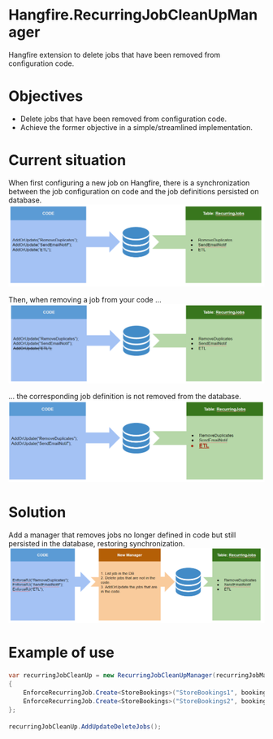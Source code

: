 # Hangfire.RecurringJobCleanUpManager
Hangfire extension to delete jobs that have been removed from configuration code.

# Objectives
- Delete jobs that have been removed from configuration code.
- Achieve the former objective in a simple/streamlined implementation.

# Current situation
When first configuring a new job on Hangfire, there is a synchronization between the job configuration on code and the job definitions persisted on database.
![scenario](https://raw.githubusercontent.com/Ramon-Balaguer/Hangfire.RecurringJobCleanUpManager/master/docs/images/readme/actual.png)

Then, when removing a job from your code ...
![Code remove](https://raw.githubusercontent.com/Ramon-Balaguer/Hangfire.RecurringJobCleanUpManager/master/docs/images/readme/actual_remove.png)

... the corresponding job definition is not removed from the database.
![No definition remove](https://raw.githubusercontent.com/Ramon-Balaguer/Hangfire.RecurringJobCleanUpManager/master/docs/images/readme/actual_jobnotremove.png)

# Solution
Add a manager that removes jobs no longer defined in code but still persisted in the database, restoring synchronization.
![New manager](https://raw.githubusercontent.com/Ramon-Balaguer/Hangfire.RecurringJobCleanUpManager/master/docs/images/readme/new_manager.png)

# Example of use
```csharp
var recurringJobCleanUp = new RecurringJobCleanUpManager(recurringJobManager)
{
    EnforceRecurringJob.Create<StoreBookings>("StoreBookings1", bookings => bookings.Execute(),Hangfire.Cron.Minutely()),
    EnforceRecurringJob.Create<StoreBookings>("StoreBookings2", bookings => bookings.Execute(),Hangfire.Cron.Minutely())
};

recurringJobCleanUp.AddUpdateDeleteJobs();
```
